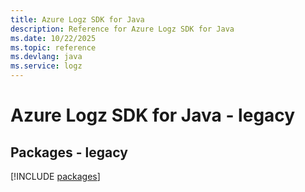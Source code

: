 ```yaml
---
title: Azure Logz SDK for Java
description: Reference for Azure Logz SDK for Java
ms.date: 10/22/2025
ms.topic: reference
ms.devlang: java
ms.service: logz
---
```

# Azure Logz SDK for Java - legacy
## Packages - legacy
[!INCLUDE [packages](logz-index.md)]